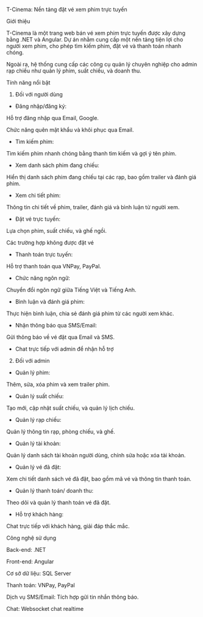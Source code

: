T-Cinema: Nền tảng đặt vé xem phim trực tuyến  

Giới thiệu  

T-Cinema là một trang web bán vé xem phim trực tuyến được xây dựng bằng .NET và Angular. Dự án nhằm cung cấp một nền tảng tiện lợi cho người xem phim, cho phép tìm kiếm phim, đặt vé và thanh toán nhanh chóng.  

Ngoài ra, hệ thống cung cấp các công cụ quản lý chuyên nghiệp cho admin rạp chiếu như quản lý phim, suất chiếu, và doanh thu.  

Tính năng nổi bật  

1. Đối với người dùng  

- Đăng nhập/đăng ký:  

Hỗ trợ đăng nhập qua Email, Google.  

Chức năng quên mật khẩu và khôi phục qua Email.  

- Tìm kiếm phim:  

Tìm kiếm phim nhanh chóng bằng thanh tìm kiếm và gợi ý tên phim.  

- Xem danh sách phim đang chiếu:  

Hiển thị danh sách phim đang chiếu tại các rạp, bao gồm trailer và đánh giá phim.  

- Xem chi tiết phim:  

Thông tin chi tiết về phim, trailer, đánh giá và bình luận từ người xem.  

- Đặt vé trực tuyến:  

Lựa chọn phim, suất chiếu, và ghế ngồi.  

Các trường hợp không được đặt vé

- Thanh toán trực tuyến:  

Hỗ trợ thanh toán qua VNPay, PayPal.  

- Chức năng ngôn ngữ:  

Chuyển đổi ngôn ngữ giữa Tiếng Việt và Tiếng Anh.  

- Bình luận và đánh giá phim:  

Thực hiện bình luận, chia sẻ đánh giá phim từ các người xem khác.  

- Nhận thông báo qua SMS/Email:  

Gửi thông báo về vé đặt qua Email và SMS.  

- Chat trực tiếp với admin để nhận hỗ trợ

2. Đối với admin  

- Quản lý phim:  

Thêm, sửa, xóa phim và xem trailer phim.  

- Quản lý suất chiếu:  

Tạo mới, cập nhật suất chiếu, và quản lý lịch chiếu.  

- Quản lý rạp chiếu:  

Quản lý thông tin rạp, phòng chiếu, và ghế.  

- Quản lý tài khoản:  

Quản lý danh sách tài khoản người dùng, chính sửa hoặc xóa tài khoản.  

- Quản lý vé đã đặt:  

Xem chi tiết danh sách vé đã đặt, bao gồm mã vé và thông tin thanh toán.  

- Quản lý thanh toán/ doanh thu:  

Theo dõi và quản lý thanh toán vé đã đặt.  

- Hỗ trợ khách hàng:  

Chat trực tiếp với khách hàng, giải đáp thắc mắc.  

Công nghệ sử dụng  

Back-end: .NET  

Front-end: Angular  

Cơ sở dữ liệu: SQL Server  

Thanh toán: VNPay, PayPal  

Dịch vụ SMS/Email: Tích hợp gửi tin nhắn thông báo.  

Chat: Websocket chat realtime
